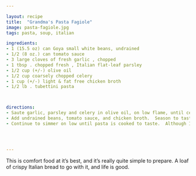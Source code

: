 ```yaml
---

layout: recipe
title:  "Grandma's Pasta Fagiole"
image: pasta-fagiole.jpg
tags: pasta, soup, italian

ingredients:
- 1 (15.5 oz) can Goya small white beans, undrained
- 1/2 (8 oz.) can tomato sauce
- 3 large cloves of fresh garlic , chopped
- 1 tbsp . chopped fresh , Italian flat-leaf parsley
- 1/2 cup (+/-) olive oil
- 1/2 cup coarsely chopped celery
- 1 cup (+/-) light & fat free chicken broth
- 1/2 lb . tubettini pasta



directions:
- Saute garlic, parsley and celery in olive oil, on low flame, until celery is lightly translucent.
- Add undrained beans, tomato sauce, and chicken broth.  Season to taste with salt and pepper.  Simmer on low for about an hour.  In a separate pot, boil 1/2 lb. tubettini pasta for approx. 6 minutes (note, the pasta will be firm and undercooked).  Drain pasta completely and add to bean mixture.  Add additional chicken broth, as necessary, to keep soup from getting too thick.
- Continue to simmer on low until pasta is cooked to taste.  Although I like it "as is", go ahead and sprinkle on a teaspoon or two of parmesan cheese!




---
```


This is comfort food at it’s best, and it’s really quite simple to prepare.  A loaf of crispy Italian bread to go with it, and life is good.
